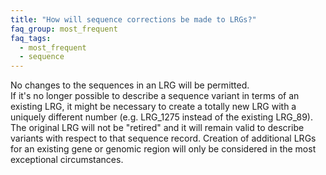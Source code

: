 ```yaml
---
title: "How will sequence corrections be made to LRGs?"
faq_group: most_frequent
faq_tags:
  - most_frequent
  - sequence
---
```


No changes to the sequences in an LRG will be permitted.  
If it's no longer possible to describe a sequence variant in terms of an existing LRG, it might be necessary to create a totally new LRG with a uniquely different number (e.g. LRG_1275 instead of the existing LRG_89). The original LRG will not be "retired" and it will remain valid to describe variants with respect to that sequence record. Creation of additional LRGs for an existing gene or genomic region will only be considered in the most exceptional circumstances.
